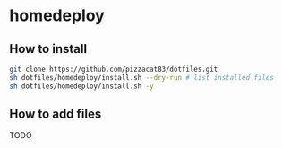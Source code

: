 # homedeploy

## How to install
```sh
git clone https://github.com/pizzacat83/dotfiles.git
sh dotfiles/homedeploy/install.sh --dry-run # list installed files
sh dotfiles/homedeploy/install.sh -y
```

## How to add files

TODO
